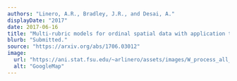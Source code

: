```yaml
---
authors: "Linero, A.R., Bradley, J.R., and Desai, A."
displayDate: "2017"
date: 2017-06-16
title: "Multi-rubric models for ordinal spatial data with application to online ratings from Yelp"
blurb: "Submitted."
source: "https://arxiv.org/abs/1706.03012"
image:
  url: "https://ani.stat.fsu.edu/~arlinero/assets/images/W_process_all_rest.jpg"
  alt: "GoogleMap"
---
```

